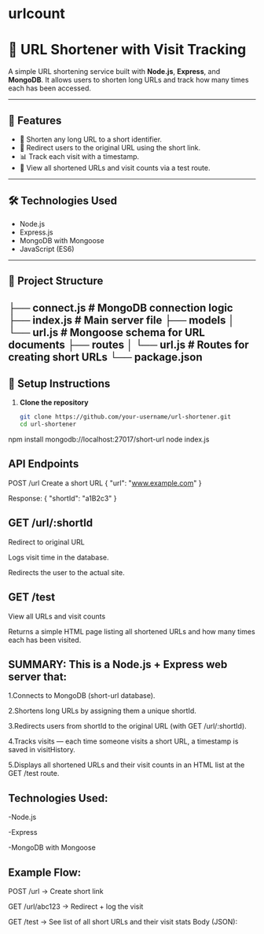 # urlcount
# 🔗 URL Shortener with Visit Tracking

A simple URL shortening service built with **Node.js**, **Express**, and **MongoDB**. It allows users to shorten long URLs and track how many times each has been accessed.

---

## 🚀 Features

- 🔗 Shorten any long URL to a short identifier.
- 🔁 Redirect users to the original URL using the short link.
- 📊 Track each visit with a timestamp.
- 🧪 View all shortened URLs and visit counts via a test route.

---

## 🛠️ Technologies Used

- Node.js
- Express.js
- MongoDB with Mongoose
- JavaScript (ES6)

---

## 📁 Project Structure

├── connect.js # MongoDB connection logic
├── index.js # Main server file
├── models
│ └── url.js # Mongoose schema for URL documents
├── routes
│ └── url.js # Routes for creating short URLs
└── package.json
---

## 🔧 Setup Instructions

1. **Clone the repository**
   ```bash
   git clone https://github.com/your-username/url-shortener.git
   cd url-shortener
npm install
mongodb://localhost:27017/short-url
node index.js

## API Endpoints
POST /url
Create a short URL
{
  "url": "www.example.com"
}

Response:
{
  "shortId": "a1B2c3"
}

## GET /url/:shortId
Redirect to original URL

Logs visit time in the database.

Redirects the user to the actual site.

## GET /test
View all URLs and visit counts

Returns a simple HTML page listing all shortened URLs and how many times each has been visited.

## SUMMARY: This is a Node.js + Express web server that:

1.Connects to MongoDB (short-url database).

2.Shortens long URLs by assigning them a unique shortId.

3.Redirects users from shortId to the original URL (with GET /url/:shortId).

4.Tracks visits — each time someone visits a short URL, a timestamp is saved in visitHistory.

5.Displays all shortened URLs and their visit counts in an HTML list at the GET /test route.

## Technologies Used:
-Node.js

-Express

-MongoDB with Mongoose

## Example Flow:
POST /url → Create short link

GET /url/abc123 → Redirect + log the visit

GET /test → See list of all short URLs and their visit stats
Body (JSON):
